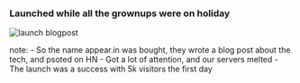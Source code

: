 ### Launched while all the grownups were on holiday

![launch blogpost](https://s3.amazonaws.com/media-p.slid.es/uploads/dagingaa/images/174670/Screen_Shot_2013-12-02_at_14.30.17.png)

note:
    - So the name appear.in was bought, they wrote a blog post about the tech, and psoted on HN
    - Got a lot of attention, and our servers melted
    - The launch was a success with 5k visitors the first day
